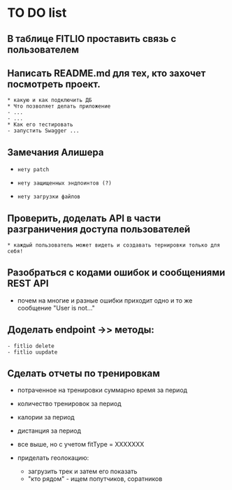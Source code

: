 # TO DO list

## В таблице FITLIO проставить связь с пользователем

## Написать README.md для тех, кто захочет посмотреть проект.
    * какую и как подключить ДБ
    * Что позволяет делать приложение
    - ...
    - ...  
    * Как его тестировать
    - запустить Swagger ...

## Замечания Алишера
*     нету patch
*     нету защищенных эндпоинтов (?)
*     нету загрузки файлов

## Проверить, доделать API в части разграничения доступа пользователей
    * каждый пользователь может видеть и создавать тернировки только для себя!

## Разобраться с кодами ошибок и сообщениями REST API
- почем на многие и разные ошибки приходит одно и то же сообщение "User is not..." 

## Доделать endpoint ->> методы:
    - fitlio delete 
    - fitlio uupdate

## Сделать отчеты по тренировкам 
- потраченное на тренировки суммарно время за период
- количество тренировок за период
- калории за период
- дистанция за период
- все выше, но с учетом fitType = ХХХХХХХ

- приделать геолокацию:
  - загрузить трек и затем его показать
  - "кто рядом" - ищем попутчиков, соратников